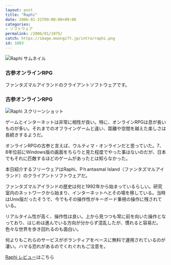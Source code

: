 ```yaml
---
layout: post
title: "Raphi"
date: 2006-01-31T09:00:00+09:00
categories:
- ソフトウェア
permalink: /2006/01/1075/
catch: https://image.moongift.jp/intro/raphi.png
id: 1083
---
```

 ![Raphi サムネイル](https://image.moongift.jp/intro/raphi.t.png "Raphi サムネイル")
  

### 古参オンラインRPG
  
ファンタズマルアイランドのクライアントソフトウェアです。  
<!--more-->  

### 古参オンラインRPG
  

![Raphi スクリーンショット](https://image.moongift.jp/intro/raphi.png "Raphi スクリーンショット")

  

ゲームとインターネットは非常に相性が良い。特に、オンラインRPGは息が長いものが多い。それまでのオフラインゲームと違い、距離や空間を越えた楽しさは長続きするようだ。

  

オンラインRPGの古参と言えば、ウルティマ・オンラインだと思っていた。7、8年位前にWindows版の画面をちらりと見た程度でやった事はないのだが、日本でもそれに匹敵するほどのゲームがあったとは知らなかった。

  

本日紹介するフリーウェアはRaphi、Pｈantasmal Island（ファンタズマルアイランド）のクライアントソフトウェアだ。

  

ファンタズマルアイランドの歴史は何と1992年から始まっているらしい。研究室内のネットワークから始まり、インターネットへとその場を移している。当時はUnix版だったそうで、今でもその操作性がキーボード重視の操作に残されている。

  

リアルタイム性が高く、操作性は良い。上から見つつも常に前を向いた操作となっており、はじめは進んでいる方向が分からず混乱したが、慣れると容易だ。色々な世界を歩き回れるのも面白い。

  

何よりもこれらのサービスがボランティアをベースに無料で運用されているのが凄い。ハマる恐れがあるのでくれぐれもご注意を。

  

[Raphi レビュー](http://fw.moongift.jp/review/i-1093.html)はこちら

